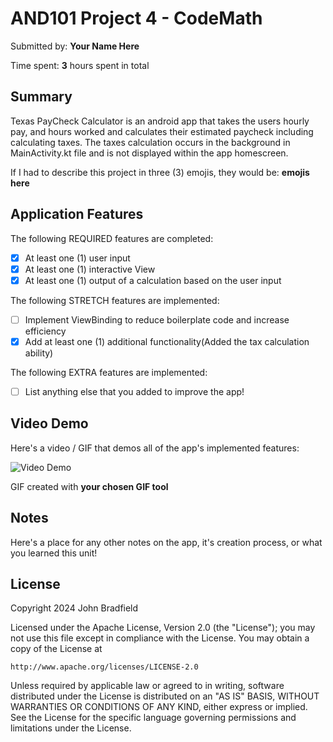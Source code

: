 <!-- (This is a comment) INSTRUCTIONS: Go through this page and fill out any **bolded** entries with their correct values.-->

# AND101 Project 4 - CodeMath

Submitted by: **Your Name Here**

Time spent: **3** hours spent in total

## Summary

Texas PayCheck Calculator is an android app that takes the users hourly pay, and hours worked and calculates their estimated paycheck including calculating taxes. The taxes calculation occurs in the 
background in MainActivity.kt file and is not displayed within the app homescreen.

If I had to describe this project in three (3) emojis, they would be: **emojis here**

## Application Features

<!-- (This is a comment) Please be sure to change the [ ] to [x] for any features you completed.  If a feature is not checked [x], you might miss the points for that item! -->

The following REQUIRED features are completed:

- [X] At least one (1) user input
- [X] At least one (1) interactive View
- [X] At least one (1) output of a calculation based on the user input

The following STRETCH features are implemented:

- [ ] Implement ViewBinding to reduce boilerplate code and increase efficiency
- [X] Add at least one (1) additional functionality(Added the tax calculation ability)

The following EXTRA features are implemented:

- [ ] List anything else that you added to improve the app!

## Video Demo

Here's a video / GIF that demos all of the app's implemented features:

<img src='https://imgur.com/a/Ablqiaj' title='Video Demo' width='' alt='Video Demo' />

GIF created with **your chosen GIF tool**

<!-- Recommended tools:
- [Kap](https://getkap.co/) for macOS
- [ScreenToGif](https://www.screentogif.com/) for Windows
- [peek](https://github.com/phw/peek) for Linux. -->

## Notes

Here's a place for any other notes on the app, it's creation process, or what you learned this unit!

## License

Copyright 2024 John Bradfield

Licensed under the Apache License, Version 2.0 (the "License");
you may not use this file except in compliance with the License.
You may obtain a copy of the License at

    http://www.apache.org/licenses/LICENSE-2.0

Unless required by applicable law or agreed to in writing, software
distributed under the License is distributed on an "AS IS" BASIS,
WITHOUT WARRANTIES OR CONDITIONS OF ANY KIND, either express or implied.
See the License for the specific language governing permissions and
limitations under the License.
